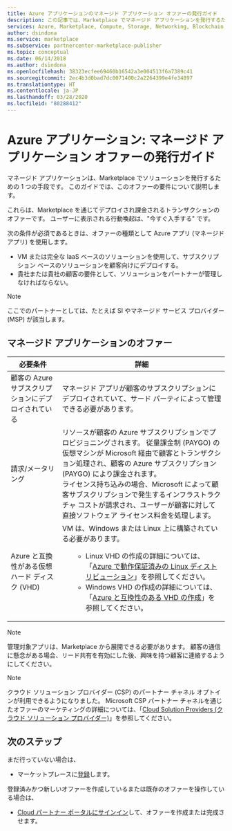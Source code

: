 ```yaml
---
title: Azure アプリケーションのマネージド アプリケーション オファーの発行ガイド
description: この記事では、Marketplace でマネージド アプリケーションを発行するための要件を説明します
services: Azure, Marketplace, Compute, Storage, Networking, Blockchain, Security
author: dsindona
ms.service: marketplace
ms.subservice: partnercenter-marketplace-publisher
ms.topic: conceptual
ms.date: 06/14/2018
ms.author: dsindona
ms.openlocfilehash: 38323ecfee69460b16542a3e004513f6a7389c41
ms.sourcegitcommit: 2ec4b3d0bad7dc0071400c2a2264399e4fe34897
ms.translationtype: HT
ms.contentlocale: ja-JP
ms.lasthandoff: 03/28/2020
ms.locfileid: "80288412"
---
```

# <a name="azure-applications-managed-application-offer-publishing-guide"></a>Azure アプリケーション: マネージド アプリケーション オファーの発行ガイド

マネージド アプリケーションは、Marketplace でソリューションを発行するための 1 つの手段です。 このガイドでは、このオファーの要件について説明します。 

これらは、Marketplace を通じてデプロイされ課金されるトランザクションのオファーです。 ユーザーに表示される行動喚起は、"今すぐ入手する" です。

次の条件が必須であるときは、オファーの種類として Azure アプリ (マネージド アプリ) を使用します。
- VM または完全な IaaS ベースのソリューションを使用して、サブスクリプション ベースのソリューションを顧客向けにデプロイする。
- 貴社または貴社の顧客の要件として、ソリューションをパートナーが管理しなければならない。

>[!NOTE]
>ここでのパートナーとしては、たとえば SI やマネージド サービス プロバイダー (MSP) が該当します。  

## <a name="managed-application-offer"></a>マネージド アプリケーションのオファー

|必要条件 |詳細  |
|---------|---------|
|顧客の Azure サブスクリプションにデプロイされている | マネージド アプリが顧客のサブスクリプションにデプロイされていて、サード パーティによって管理できる必要があります。 | 
|請求/メータリング    |  リソースが顧客の Azure サブスクリプションでプロビジョニングされます。 従量課金制 (PAYGO) の仮想マシンが Microsoft 経由で顧客とトランザクション処理され、顧客の Azure サブスクリプション (PAYGO) により課金されます。 <br> ライセンス持ち込みの場合、Microsoft によって顧客サブスクリプションで発生するインフラストラクチャ コストが請求され、ユーザーが顧客に対して直接ソフトウェア ライセンス料金を処理します。        |
|Azure と互換性がある仮想ハード ディスク (VHD)    |   VM は、Windows または Linux 上に構築されている必要があります。<ul> <ul> <li>Linux VHD の作成の詳細については、「[Azure で動作保証済みの Linux ディストリビューション](https://docs.microsoft.com/azure/virtual-machines/linux/endorsed-distros)」を参照してください。</li> <li>Windows VHD の作成の詳細については、「[Azure と互換性のある VHD の作成](./cloud-partner-portal/virtual-machine/cpp-create-vhd.md)」を参照してください。</li> </ul> |

>[!NOTE]
> 管理対象アプリは、Marketplace から展開できる必要があります。 顧客の通信に懸念がある場合、リード共有を有効にした後、興味を持つ顧客に連絡するようにしてください。  

>[!Note]
>クラウド ソリューション プロバイダー (CSP) のパートナー チャネル オプトインが利用できるようになりました。  Microsoft CSP パートナー チャネルを通じたオファーのマーケティングの詳細については、「[Cloud Solution Providers (クラウド ソリューション プロバイダー)](./cloud-solution-providers.md)」を参照してください。

## <a name="next-steps"></a>次のステップ
まだ行っていない場合は、 

- マーケットプレースに[登録](https://azuremarketplace.microsoft.com/sell)します。

登録済みかつ新しいオファーを作成しているまたは既存のオファーを操作している場合は、

- [Cloud パートナー ポータルにサインイン](https://cloudpartner.azure.com)して、オファーを作成または完成させます。
